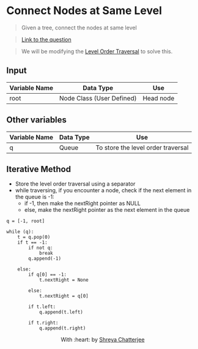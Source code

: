 # Connect Nodes at Same Level

> Given a tree, connect the nodes at same level

> [Link to the question](https://practice.geeksforgeeks.org/problems/connect-nodes-at-same-level/1#)

> We will be modifying the [Level Order Traversal](https://github.com/Shreya549/last-minute-dsa/blob/main/Trees/Level-Order-Traversal.md) to solve this.

## Input
| Variable Name | Data Type | Use | 
|---- | ----- | ----- |
| root | Node Class (User Defined) | Head node |

## Other variables
| Variable Name | Data Type | Use | 
|---- | ----- | ----- |
| q | Queue | To store the level order traversal |

## Iterative Method

- Store the level order traversal using a separator
- while traversing, if you encounter a node, check if the next element in the queue is -1:
  - if -1, then make the nextRight pointer as NULL
  - else, make the nextRight pointer as the next element in the queue

```
q = [-1, root]
        
while (q):
    t = q.pop(0)
    if t == -1:
        if not q:
            break
        q.append(-1)

    else:
        if q[0] == -1:
            t.nextRight = None

        else:
            t.nextRight = q[0]

        if t.left:
            q.append(t.left)

        if t.right:
            q.append(t.right)
```

<p align="center">
	With :heart: by <a href="https://github.com/Shreya549" target="_blank">Shreya Chatterjee</a>
</p>

